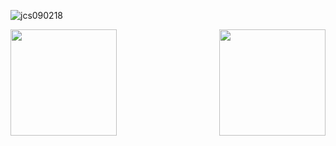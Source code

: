 <p align="left"> <img src="https://komarev.com/ghpvc/?username=jcs090218" alt="jcs090218" /> </p>

<a href="https://github.com/jcs090218">
  <img align="left" height="170px" src="https://github-readme-stats.vercel.app/api?username=jcs090218&show_icons=true&theme=dracula" />
</a>
<a href="https://github.com/jcs090218">
  <img align="right" height="170px" src="https://github-readme-stats.vercel.app/api/top-langs/?username=jcs090218&layout=compact&show_icons=true&theme=dracula" />
</a>
